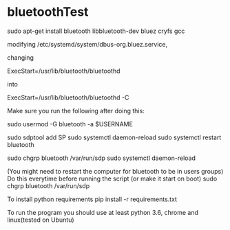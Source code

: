 # bluetoothTest

sudo apt-get install bluetooth libbluetooth-dev bluez cryfs gcc

modifying /etc/systemd/system/dbus-org.bluez.service,

changing

ExecStart=/usr/lib/bluetooth/bluetoothd

into

ExecStart=/usr/lib/bluetooth/bluetoothd -C


Make sure you run the following after doing this:

sudo usermod -G bluetooth -a $USERNAME

sudo sdptool add SP
sudo systemctl daemon-reload
sudo systemctl restart bluetooth

sudo chgrp bluetooth /var/run/sdp
sudo systemctl daemon-reload

(You might need to restart the computer for bluetooth to be in users groups)
Do this everytime before running the script (or make it start on boot)
sudo chgrp bluetooth /var/run/sdp

To install python requirements
pip install -r requirements.txt



To run the program you should use at least python 3.6, chrome and linux(tested on Ubuntu)